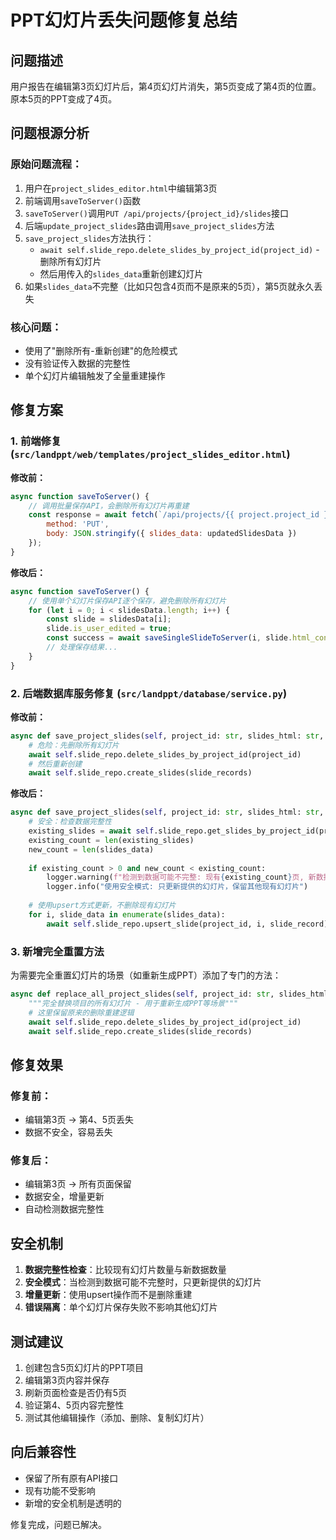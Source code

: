 # PPT幻灯片丢失问题修复总结

## 问题描述
用户报告在编辑第3页幻灯片后，第4页幻灯片消失，第5页变成了第4页的位置。原本5页的PPT变成了4页。

## 问题根源分析

### 原始问题流程：
1. 用户在`project_slides_editor.html`中编辑第3页
2. 前端调用`saveToServer()`函数
3. `saveToServer()`调用`PUT /api/projects/{project_id}/slides`接口
4. 后端`update_project_slides`路由调用`save_project_slides`方法
5. `save_project_slides`方法执行：
   - `await self.slide_repo.delete_slides_by_project_id(project_id)` - 删除所有幻灯片
   - 然后用传入的`slides_data`重新创建幻灯片
6. 如果`slides_data`不完整（比如只包含4页而不是原来的5页），第5页就永久丢失

### 核心问题：
- 使用了"删除所有-重新创建"的危险模式
- 没有验证传入数据的完整性
- 单个幻灯片编辑触发了全量重建操作

## 修复方案

### 1. 前端修复 (`src/landppt/web/templates/project_slides_editor.html`)

**修改前：**
```javascript
async function saveToServer() {
    // 调用批量保存API，会删除所有幻灯片再重建
    const response = await fetch(`/api/projects/{{ project.project_id }}/slides`, {
        method: 'PUT',
        body: JSON.stringify({ slides_data: updatedSlidesData })
    });
}
```

**修改后：**
```javascript
async function saveToServer() {
    // 使用单个幻灯片保存API逐个保存，避免删除所有幻灯片
    for (let i = 0; i < slidesData.length; i++) {
        const slide = slidesData[i];
        slide.is_user_edited = true;
        const success = await saveSingleSlideToServer(i, slide.html_content);
        // 处理保存结果...
    }
}
```

### 2. 后端数据库服务修复 (`src/landppt/database/service.py`)

**修改前：**
```python
async def save_project_slides(self, project_id: str, slides_html: str, slides_data: List[Dict[str, Any]] = None) -> bool:
    # 危险：先删除所有幻灯片
    await self.slide_repo.delete_slides_by_project_id(project_id)
    # 然后重新创建
    await self.slide_repo.create_slides(slide_records)
```

**修改后：**
```python
async def save_project_slides(self, project_id: str, slides_html: str, slides_data: List[Dict[str, Any]] = None) -> bool:
    # 安全：检查数据完整性
    existing_slides = await self.slide_repo.get_slides_by_project_id(project_id)
    existing_count = len(existing_slides)
    new_count = len(slides_data)
    
    if existing_count > 0 and new_count < existing_count:
        logger.warning(f"检测到数据可能不完整: 现有{existing_count}页, 新数据仅{new_count}页")
        logger.info("使用安全模式: 只更新提供的幻灯片，保留其他现有幻灯片")
    
    # 使用upsert方式更新，不删除现有幻灯片
    for i, slide_data in enumerate(slides_data):
        await self.slide_repo.upsert_slide(project_id, i, slide_record)
```

### 3. 新增完全重置方法

为需要完全重置幻灯片的场景（如重新生成PPT）添加了专门的方法：

```python
async def replace_all_project_slides(self, project_id: str, slides_html: str, slides_data: List[Dict[str, Any]] = None) -> bool:
    """完全替换项目的所有幻灯片 - 用于重新生成PPT等场景"""
    # 这里保留原来的删除重建逻辑
    await self.slide_repo.delete_slides_by_project_id(project_id)
    await self.slide_repo.create_slides(slide_records)
```

## 修复效果

### 修复前：
- 编辑第3页 → 第4、5页丢失
- 数据不安全，容易丢失

### 修复后：
- 编辑第3页 → 所有页面保留
- 数据安全，增量更新
- 自动检测数据完整性

## 安全机制

1. **数据完整性检查**：比较现有幻灯片数量与新数据数量
2. **安全模式**：当检测到数据可能不完整时，只更新提供的幻灯片
3. **增量更新**：使用upsert操作而不是删除重建
4. **错误隔离**：单个幻灯片保存失败不影响其他幻灯片

## 测试建议

1. 创建包含5页幻灯片的PPT项目
2. 编辑第3页内容并保存
3. 刷新页面检查是否仍有5页
4. 验证第4、5页内容完整性
5. 测试其他编辑操作（添加、删除、复制幻灯片）

## 向后兼容性

- 保留了所有原有API接口
- 现有功能不受影响
- 新增的安全机制是透明的

修复完成，问题已解决。
